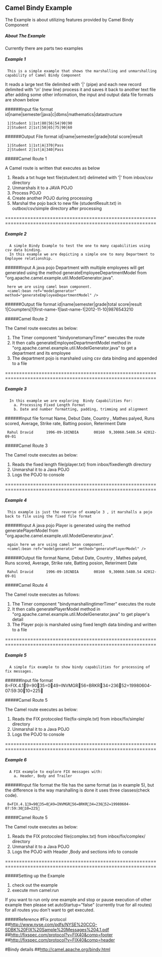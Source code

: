 Camel Bindy Example
-----------------------------------------

The Example is about utilizing features provided by Camel Bindy Component

##### About The Example

Currently there are parts two examples 

#####     Example 1
     This is a simple example that shows the marshalling and unmarshalling capability of Camel Bindy Component

 
It reads a large text file delimited with '|' (pipe) and each new record delimited with '\n' (new line)
process it and saves it back to another text file after adding some other information, the input and output data file
formats are shown below 


######Input file format
     id|name|semester|java|c|dbms|mathematics|datastructure

     1|Student 1|1st|80|56|54|90|90
     2|Student 2|1st|50|65|75|90|60  

######Output File format
     id|name|semester|grade|total score|result    

     1|Student 1|1st|A|370|Pass
     2|Student 2|1st|A|340|Pass 
          
#####Camel Route 1

A Camel route is written that executes as below

1. Reads a txt huge text file(student.txt) delimeted with '|'  from inbox/csv directory
2. Unmarshals it to a JAVA POJO
3. Process POJO
4. Create another POJO during processing
4. Marshal the pojo back to new file (studentResult.txt) in outbox/csv/simple directory after processing

============================================================================================================
#####     Example 2
      A simple Bindy Example to test the one to many capabilities using csv data binding.
      In this example we are depicting a simple one to many Department to Employee relationship.

######Input
	 A java pojo Department with multiple employees will get generated using the method generateEmployeeDepartmentModel 
	 from "org.apache.camel.example.util.ModelGenerator.java".
	 
	 here we are using camel bean component.
     <camel:bean ref="modelgenerator" method="generateEmployeeDepartmentModel" />

######Output file format
     id|name|semester|grade|total score|result 
     1|Coumpters|1|first-name-1|last-name-1|2012-11-10|9876543210

#####Camel Route 2

The Camel route executes as below:

1. The Timer component "bindyonetomanyTimer" executes the route
2. It then calls generateEmployeeDepartmentModel method in  "org.apache.camel.example.util.ModelGenerator.java" to get a department and its employee
3. The department pojo is marshaled using csv data binding and appended to a file

============================================================================================================
#####     Example 3
      In this example we are exploring  Bindy Capabilities For:
        a. Processing Fixed Length Format
        b. Date and number formatting, padding, trimming and alignment 
     
######Input file format
     Name, Debut Date, Country , Mathes palyed, Runs scored, Average, Strike rate, Batting posion, Reteriment Date
     
     Rahul Dravid      1996-09-10INDIA       00160  9,30060.5480.54 42012-09-01

#####Camel Route 3

The Camel route executes as below:

1. Reads the fixed length file(player.txt) from inbox/fixedlength directory
2. Unmarshal it to a Java POJO
3. Logs the POJO to console

============================================================================================================
#####     Example 4
     This example is just the reverse of example 3 , it marshalls a pojo back to file using the fixed file format

######Input
	 A java pojo Player is generated using the method generatePlayerModel 
	 from "org.apache.camel.example.util.ModelGenerator.java".
	 
	 again here we are using camel bean component.
     <camel:bean ref="modelgenerator" method="generatePlayerModel" />
         
######Output file format
     Name, Debut Date, Country , Mathes palyed, Runs scored, Average, Strike rate, Batting posion, Reteriment Date
     
     Rahul Dravid      1996-09-10INDIA       00160  9,30060.5480.54 42012-09-01

#####Camel Route 4

The Camel route executes as follows:

1. The Timer component "bindymarshallingtimerTimer" executes the route
2. It then calls generatePlayerModel method in  "org.apache.camel.example.util.ModelGenerator.java" to get player's detail
3. The Player pojo is marshaled using fixed length data binding and written to a file


============================================================================================================
#####     Example 5
      A simple fix example to show bindy capabilities for processing of fix messages.
     
######Input file format
     8=FIX.4.19=9035=049=INVMGR56=BRKR34=23652=19980604-07:59:3010=225

#####Camel Route 5

The Camel route executes as below:

1. Reads the FIX protocoled file(fix-simple.txt) from inbox/fix/simple/ directory
2. Unmarshal it to a Java POJO
3. Logs the POJO to console

============================================================================================================
#####     Example 6
      A FIX example to explore FIX messages with:
        a. Header, Body and Trailer
     
######Input file format
	 the file has the same format (as in example 5), but the difference is the way marshalling is done
	 it uses three classes(check code).
	 
     8=FIX.4.19=9035=049=INVMGR56=BRKR34=23652=19980604-07:59:3010=225

#####Camel Route 5

The Camel route executes as below:

1. Reads the FIX protocoled file(complex.txt) from inbox/fix/complex/ directory
2. Unmarshal it to a Java POJO
3. Logs the POJO with Header ,Body and sections info to  console

============================================================================================================

#####Setting up the Example

1. check out the example
2. execute mvn camel:run

If you want to run only one example and stop or pause execution of other example then please set autoStartup="false" 
(currently true for all routes) for all routes you don't want to get executed.



#####Reference
#Fix protocol
##http://www.nyse.com/pdfs/NYSE%20CCG-SDBK%20FIX%20Sample%20Messages%204.1.pdf
##http://fixspec.com/protocol?v=FIX40&comp=footer
##http://fixspec.com/protocol?v=FIX40&comp=header
			
#Bindy details
##http://camel.apache.org/bindy.html	